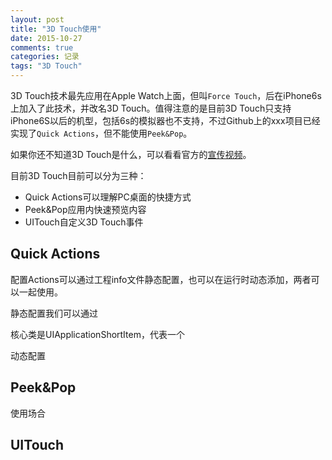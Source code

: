 ```yaml
---
layout: post
title: "3D Touch使用"
date: 2015-10-27
comments: true
categories: 记录
tags: "3D Touch"
---
```


3D Touch技术最先应用在Apple Watch上面，但叫`Force Touch`，后在iPhone6s上加入了此技术，并改名3D Touch。值得注意的是目前3D Touch只支持iPhone6S以后的机型，包括6s的模拟器也不支持，不过Github上的xxx项目已经实现了`Quick Actions`，但不能使用`Peek&Pop`。

<!--more-->

如果你还不知道3D Touch是什么，可以看看官方的[宣传视频](http://images.apple.com/media/us/iphone-6s/2015/dhs3b549_75f9_422a_9470_4a09e709b350/films/feature/iphone6s-feature-cc-us-20150909_r848-9dwc.mov)。


目前3D Touch目前可以分为三种：

* Quick Actions可以理解PC桌面的快捷方式
* Peek&Pop应用内快速预览内容
* UITouch自定义3D Touch事件

## Quick Actions
配置Actions可以通过工程info文件静态配置，也可以在运行时动态添加，两者可以一起使用。

静态配置我们可以通过

核心类是UIApplicationShortItem，代表一个

动态配置

## Peek&Pop
使用场合

## UITouch






